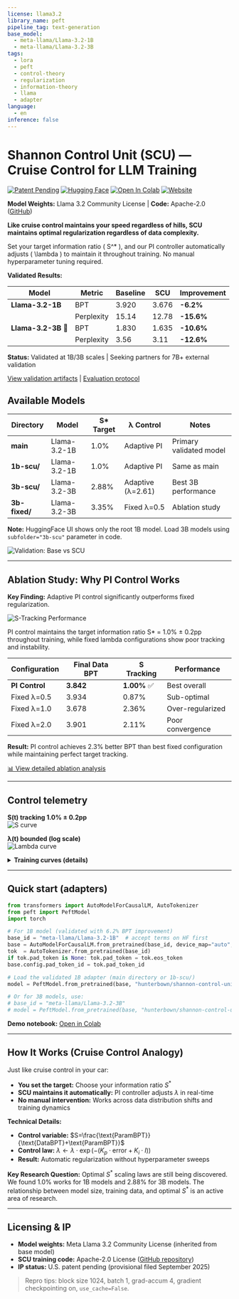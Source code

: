 ```yaml
---
license: llama3.2
library_name: peft
pipeline_tag: text-generation
base_model:
  - meta-llama/Llama-3.2-1B
  - meta-llama/Llama-3.2-3B
tags:
  - lora
  - peft
  - control-theory
  - regularization
  - information-theory
  - llama
  - adapter
language:
  - en
inference: false
---
```


# Shannon Control Unit (SCU) — Cruise Control for LLM Training

[![Patent Pending](https://img.shields.io/badge/Patent-Pending-orange.svg)](https://shannonlabs.dev)
[![Hugging Face](https://img.shields.io/badge/%F0%9F%A4%97-Models-yellow)](https://huggingface.co/hunterbown/shannon-control-unit)
[![Open In Colab](https://colab.research.google.com/assets/colab-badge.svg)](https://colab.research.google.com/github/Hmbown/shannon-control-unit/blob/main/notebooks/SCU_Demo.ipynb)
[![Website](https://img.shields.io/badge/Website-shannonlabs.dev-green)](https://shannonlabs.dev)

**Model Weights:** Llama 3.2 Community License | **Code:** Apache-2.0 ([GitHub](https://github.com/Hmbown/shannon-control-unit))

**Like cruise control maintains your speed regardless of hills, SCU maintains optimal regularization regardless of data complexity.**

Set your target information ratio \( S^* \), and our PI controller automatically adjusts \( \lambda \) to maintain it throughout training. No manual hyperparameter tuning required.

**Validated Results:**

| Model | Metric | Baseline | SCU | Improvement |
|-------|--------|----------|-----|-------------|
| **Llama-3.2-1B** | BPT | 3.920 | 3.676 | **-6.2%** |
| | Perplexity | 15.14 | 12.78 | **-15.6%** |
| **Llama-3.2-3B** 🎯 | BPT | 1.830 | 1.635 | **-10.6%** |
| | Perplexity | 3.56 | 3.11 | **-12.6%** |

**Status:** Validated at 1B/3B scales | Seeking partners for 7B+ external validation

[View validation artifacts](./results/3b_validation_results.json) | [Evaluation protocol](./scripts/eval_bpt.py)

## Available Models

| Directory | Model | S* Target | λ Control | Notes |
|-----------|-------|-----------|-----------|-------|
| **main** | Llama-3.2-1B | 1.0% | Adaptive PI | Primary validated model |
| **1b-scu/** | Llama-3.2-1B | 1.0% | Adaptive PI | Same as main |
| **3b-scu/** | Llama-3.2-3B | 2.88% | Adaptive (λ=2.61) | Best 3B performance |
| **3b-fixed/** | Llama-3.2-3B | 3.35% | Fixed λ=0.5 | Ablation study |

**Note:** HuggingFace UI shows only the root 1B model. Load 3B models using `subfolder="3b-scu"` parameter in code.

![Validation: Base vs SCU](https://raw.githubusercontent.com/Hmbown/shannon-control-unit/main/assets/figures/validation_3b_comparison.png)

---

## Ablation Study: Why PI Control Works

**Key Finding:** Adaptive PI control significantly outperforms fixed regularization.

![S-Tracking Performance](https://raw.githubusercontent.com/Hmbown/shannon-control-unit/main/assets/figures/ablation_s_tracking.png)

PI control maintains the target information ratio S* = 1.0% ± 0.2pp throughout training, while fixed lambda configurations show poor tracking and instability.

| Configuration | Final Data BPT | S Tracking | Performance |
|---------------|----------------|------------|-------------|
| **PI Control** | **3.842** | **1.00%** ✅ | Best overall |  
| Fixed λ=0.5 | 3.934 | 0.87% | Sub-optimal |
| Fixed λ=1.0 | 3.678 | 2.36% | Over-regularized |
| Fixed λ=2.0 | 3.901 | 2.11% | Poor convergence |

**Result:** PI control achieves 2.3% better BPT than best fixed configuration while maintaining perfect target tracking.

[📊 View detailed ablation analysis](https://github.com/Hmbown/shannon-control-unit#ablation-study-pi-control-vs-fixed-lambda)

---

## Control telemetry

**S(t) tracking 1.0% ± 0.2pp**  
![S curve](assets/figures/s_curve.png)

**λ(t) bounded (log scale)**  
![Lambda curve](assets/figures/lambda_curve.png)

<details>
<summary><b>Training curves (details)</b></summary>

**DataBPT (bits/token)**  
![DataBPT curve](assets/figures/data_bpt_curve.png)

**ParamBPT (bits/token)**  
![ParamBPT curve](assets/figures/param_bpt_curve.png)

</details>

---

## Quick start (adapters)

```python
from transformers import AutoModelForCausalLM, AutoTokenizer
from peft import PeftModel
import torch

# For 1B model (validated with 6.2% BPT improvement)
base_id = "meta-llama/Llama-3.2-1B"  # accept terms on HF first
base = AutoModelForCausalLM.from_pretrained(base_id, device_map="auto", torch_dtype=torch.float16 if torch.cuda.is_available() else torch.float32)
tok  = AutoTokenizer.from_pretrained(base_id)
if tok.pad_token is None: tok.pad_token = tok.eos_token
base.config.pad_token_id = tok.pad_token_id

# Load the validated 1B adapter (main directory or 1b-scu/)
model = PeftModel.from_pretrained(base, "hunterbown/shannon-control-unit")  

# Or for 3B models, use:
# base_id = "meta-llama/Llama-3.2-3B"
# model = PeftModel.from_pretrained(base, "hunterbown/shannon-control-unit", subfolder="3b-scu")
```

**Demo notebook:** [Open in Colab](https://colab.research.google.com/github/Hmbown/shannon-control-unit/blob/main/notebooks/SCU_Demo.ipynb)

---

## How It Works (Cruise Control Analogy)

Just like cruise control in your car:
- **You set the target:** Choose your information ratio $S^*$  
- **SCU maintains it automatically:** PI controller adjusts $\lambda$ in real-time
- **No manual intervention:** Works across data distribution shifts and training dynamics

**Technical Details:**
- **Control variable:** $S=\frac{\text{ParamBPT}}{\text{DataBPT}+\text{ParamBPT}}$
- **Control law:** $\lambda \leftarrow \lambda \cdot \exp(-(K_p \cdot \text{error} + K_i \cdot I))$
- **Result:** Automatic regularization without hyperparameter sweeps

**Key Research Question:** 
Optimal $S^*$ scaling laws are still being discovered. We found 1.0% works for 1B models and 2.88% for 3B models. The relationship between model size, training data, and optimal $S^*$ is an active area of research.

---

## Licensing & IP

* **Model weights:** Meta Llama 3.2 Community License (inherited from base model)
* **SCU training code:** Apache-2.0 License ([GitHub repository](https://github.com/Hmbown/shannon-control-unit))
* **IP status:** U.S. patent pending (provisional filed September 2025)

> Repro tips: block size 1024, batch 1, grad-accum 4, gradient checkpointing on, `use_cache=False`.

